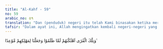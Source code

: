 ```yaml
---
title: "Al-Kahf - 59"
no: 59
arabic_no: ٥٩
translation: "Dan (penduduk) negeri itu telah Kami binasakan ketika mereka berbuat zalim, dan telah Kami tetapkan waktu tertentu bagi kebinasaan mereka."
tafsir: "Dalam ayat ini, Allah mengingatkan kembali negeri-negeri yang telah dibinasakan beserta penduduknya, karena tetap berbuat zalim dan kufur kepada ayat-ayat Allah, kendatipun telah diberi peringatan dan ancaman oleh para rasul yang diutus kepada mereka. Negeri-negeri beserta penduduknya itu antara lain: Madyan (negeri kaum Syuaib), hijr (negeri kaum samud), al-Ahqaf (negeri kaum 'ad), dan Sodom (negeri kaum Luth).\n\nKebinasaan mereka itu sengaja disebutkan kembali dengan maksud bahwa kendati Allah memiliki sifat Pengampun dan Mahaluas Rahmat-Nya, namun kalau suatu bangsa atau penduduk suatu negeri tetap berbuat zalim dan kufur kepada ayat-ayat Allah, mereka akan dihancurkan beserta negerinya.\n\nSelain dari sifat tersebut di atas, Allah juga memiliki sifat Maha Adil. Dia akan menjatuhkan azab dan hukuman sesuai dengan tindak perbuatan hamba-Nya itu sendiri. Hal ini pun berlaku atas kaum kafir dan musyrikin Quraisy. Kalau sudah datang waktunya, maka para pemuka kaum Quraisy Mekah itu dihancurkan Tuhan, yaitu pada Perang Badar.\n\nPeringatan ini dimaksudkan juga untuk menambah kuat dan mantap keimanan orang-orang yang sudah beriman."
---
```

وَتِلْكَ الْقُرٰٓى اَهْلَكْنٰهُمْ لَمَّا ظَلَمُوْا وَجَعَلْنَا لِمَهْلِكِهِمْ مَّوْعِدًا ࣖ